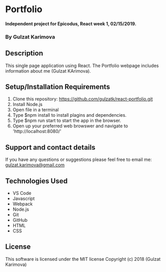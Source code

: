 # Portfolio

#### Independent project for Epicodus, React  week 1, 02/15/2019.

### By Gulzat Karimova

## Description

This single page application using React. The Portfolio webpage includes information about me (Gulzat KArimova). 


## Setup/Installation Requirements

1. Clone this repository: https://github.com/gulzatk/react-portfolio.git
3. Install Node.js
2. Open file in a terminal
3. Type $npm install to install plagins and dependencies.
4. Type $npm run start to start the app in the browser.
5. Open up your preferred web browswer and navigate to 'http://localhost:8080/'

## Support and contact details

If you have any questions or suggestions please feel free to email me: gulzat.karimova@gmail.com

## Technologies Used
* VS Code
* Javascript
* Webpack
* Node.js
* Git
* GitHub
* HTML
* CSS

## License
This software is licensed under the MIT license
Copyright (c) 2018 (Gulzat Karimova)
